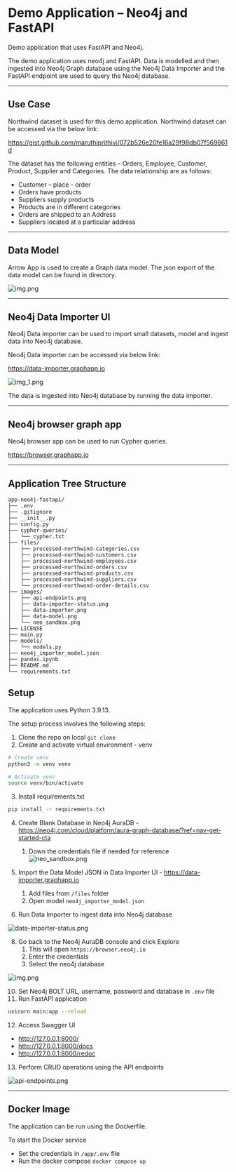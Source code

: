 # Demo Application – Neo4j and FastAPI

Demo application that uses FastAPI and Neo4j.

The demo application uses neo4j and FastAPI. Data is modelled and then ingested into Neo4j Graph database using the
Neo4j Data Importer and the FastAPI endpoint are used to query the Neo4j database.

*** 

## Use Case

Northwind dataset is used for this demo application. Northwind dataset can be accessed via the below link:

https://gist.github.com/maruthiprithivi/072b526e20fe16a29f98db07f569861d

The dataset has the following entities – Orders, Employee, Customer, Product, Supplier and Categories. The data
relationship are as follows:

- Customer – place - order
- Orders have products
- Suppliers supply products
- Products are in different categories
- Orders are shipped to an Address
- Suppliers located at a particular address

***

## Data Model

Arrow App is used to create a Graph data model. The json export of the data model can be found in directory.

![img.png](images/data-model.png)

***

## Neo4j Data Importer UI

Neo4j Data importer can be used to import small datasets, model and ingest data into Neo4j database.

Neo4j Data importer can be accessed via below link:

https://data-importer.graphapp.io

![img_1.png](images/data-importer.png)

The data is ingested into Neo4j database by running the data importer.

***

## Neo4j browser graph app

Neo4j browser app can be used to run Cypher queries.

https://browser.graphapp.io

***

## Application Tree Structure

```
app-neo4j-fastapi/
├── .env
├── .gitignore
├── __init__.py
├── config.py
├── cypher-queries/
│   └── cypher.txt
├── files/
│   ├── processed-northwind-categories.csv
│   ├── processed-northwind-customers.csv
│   ├── processed-northwind-employees.csv
│   ├── processed-northwind-orders.csv
│   ├── processed-northwind-products.csv
│   ├── processed-northwind-suppliers.csv
│   └── processed-northwond-order-details.csv
├── images/
│   ├── api-endpoints.png
│   ├── data-importer-status.png
│   ├── data-importer.png
│   ├── data-model.png
│   └── neo_sandbox.png
├── LICENSE
├── main.py
├── models/
│   └── models.py
├── neo4j_importer_model.json
├── pandas.ipynb
├── README.md
└── requirements.txt

```

## Setup

The application uses Python 3.9.13.

The setup process involves the following steps:

1. Clone the repo on local
   ```git clone ```
2. Create and activate virtual environment - venv

```bash
# Create venv
python3 -m venv venv

# Activate venv
source venv/bin/activate
```

3. Install requirements.txt

```bash
pip install -r requirements.txt
```

4. Create Blank Database in Neo4j AuraDB - https://neo4j.com/cloud/platform/aura-graph-database/?ref=nav-get-started-cta
   1. Down the credentials file if needed for reference
![neo_sandbox.png](images/neo-sandbox.png)

6. Import the Data Model JSON in Data Importer UI - https://data-importer.graphapp.io
   1. Add files from `/files` folder
   2. Open model `neo4j_importer_model.json`

7. Run Data Importer to ingest data into Neo4j database

![data-importer-status.png](images/data-importer-status.png)

8. Go back to the Neo4j AuraDB console and click Explore
   1. This will open `https://browser.neo4j.io`
   2. Enter the credentials 
   3. Select the neo4j database 

![img.png](images/select-database.png)

10. Set Neo4j BOLT URL, username, password and database in ``.env`` file
11. Run FastAPI application

```bash
uvicorn main:app --reload
```

12. Access Swagger UI

- http://127.0.0.1:8000/
- http://127.0.0.1:8000/docs
- http://127.0.0.1:8000/redoc

13. Perform CRUD operations using the API endpoints

![api-endpoints.png](images/api-endpoints.png)

***

## Docker Image
The application can be run using the Dockerfile.

To start the Docker service
- Set the credentials in ``/app/.env`` file
- Run the docker compose ``docker compose up``






